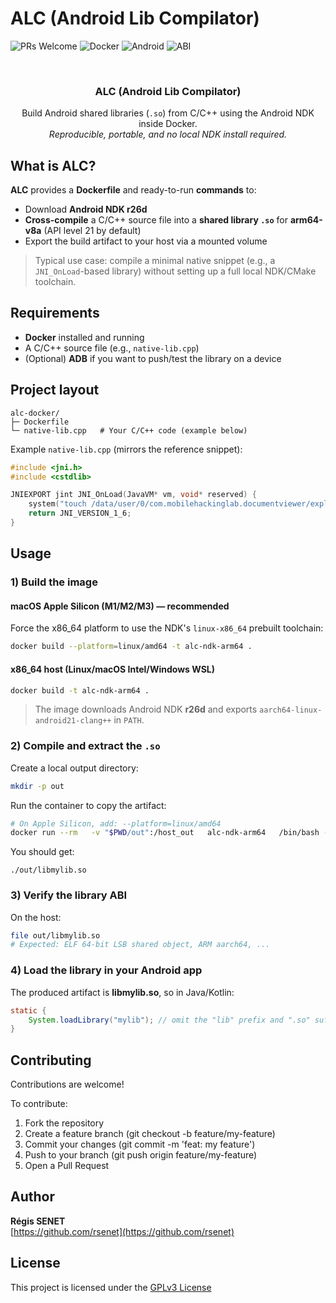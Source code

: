 # ALC (Android Lib Compilator)

![PRs Welcome](https://img.shields.io/badge/PRs-welcome-brightgreen.svg?style=flat-square)
![Docker](https://img.shields.io/badge/Docker-ready-2496ED?style=for-the-badge&logo=docker&logoColor=white)
![Android](https://img.shields.io/badge/Android_NDK-r26d-3DDC84?style=for-the-badge&logo=android&logoColor=white)
![ABI](https://img.shields.io/badge/Target_ABI-arm64--v8a-000000?style=for-the-badge)

<br />
<div align="center">
  <h3 align="center">ALC (Android Lib Compilator)</h3>

  <p align="center">
    Build Android shared libraries (<code>.so</code>) from C/C++ using the Android NDK inside Docker.
    <br />
    <em>Reproducible, portable, and no local NDK install required.</em>
  </p>
</div>


## What is ALC?

**ALC** provides a **Dockerfile** and ready-to-run **commands** to:

- Download **Android NDK r26d**
- **Cross-compile** a C/C++ source file into a **shared library `.so`** for **arm64-v8a** (API level 21 by default)
- Export the build artifact to your host via a mounted volume

> Typical use case: compile a minimal native snippet (e.g., a `JNI_OnLoad`-based library) without setting up a full local NDK/CMake toolchain.


## Requirements

- **Docker** installed and running
- A C/C++ source file (e.g., `native-lib.cpp`)
- (Optional) **ADB** if you want to push/test the library on a device


## Project layout

```
alc-docker/
├─ Dockerfile
└─ native-lib.cpp   # Your C/C++ code (example below)
```

Example `native-lib.cpp` (mirrors the reference snippet):

```cpp
#include <jni.h>
#include <cstdlib>

JNIEXPORT jint JNI_OnLoad(JavaVM* vm, void* reserved) {
    system("touch /data/user/0/com.mobilehackinglab.documentviewer/exploited.txt");
    return JNI_VERSION_1_6;
}
```


## Usage

### 1) Build the image

#### macOS Apple Silicon (M1/M2/M3) — recommended

Force the x86_64 platform to use the NDK's `linux-x86_64` prebuilt toolchain:

```bash
docker build --platform=linux/amd64 -t alc-ndk-arm64 .
```

#### x86_64 host (Linux/macOS Intel/Windows WSL)

```bash
docker build -t alc-ndk-arm64 .
```

> The image downloads Android NDK **r26d** and exports `aarch64-linux-android21-clang++` in `PATH`.

### 2) Compile and extract the `.so`

Create a local output directory:

```bash
mkdir -p out
```

Run the container to copy the artifact:

```bash
# On Apple Silicon, add: --platform=linux/amd64
docker run --rm   -v "$PWD/out":/host_out   alc-ndk-arm64   /bin/bash -lc 'cp /out/libmylib.so /host_out/'
```

You should get:
```
./out/libmylib.so
```

### 3) Verify the library ABI

On the host:

```bash
file out/libmylib.so
# Expected: ELF 64-bit LSB shared object, ARM aarch64, ...
```

### 4) Load the library in your Android app

The produced artifact is **libmylib.so**, so in Java/Kotlin:

```java
static {
    System.loadLibrary("mylib"); // omit the "lib" prefix and ".so" suffix
}
```


## Contributing

Contributions are welcome!

To contribute:

1. Fork the repository
2. Create a feature branch (git checkout -b feature/my-feature)
3. Commit your changes (git commit -m 'feat: my feature')
4. Push to your branch (git push origin feature/my-feature)
5. Open a Pull Request



## Author

**Régis SENET**  
[https://github.com/rsenet](https://github.com/rsenet)



## License

This project is licensed under the [GPLv3 License](https://www.gnu.org/licenses/quick-guide-gplv3.en.html)
